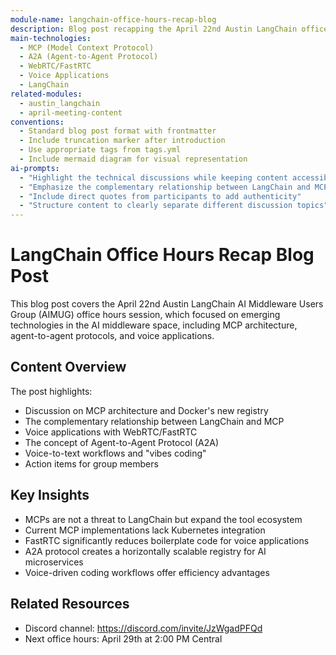 ```yaml
---
module-name: langchain-office-hours-recap-blog
description: Blog post recapping the April 22nd Austin LangChain office hours discussion on MCP architecture, A2A protocol, and voice applications
main-technologies:
  - MCP (Model Context Protocol)
  - A2A (Agent-to-Agent Protocol)
  - WebRTC/FastRTC
  - Voice Applications
  - LangChain
related-modules:
  - austin_langchain
  - april-meeting-content
conventions:
  - Standard blog post format with frontmatter
  - Include truncation marker after introduction
  - Use appropriate tags from tags.yml
  - Include mermaid diagram for visual representation
ai-prompts:
  - "Highlight the technical discussions while keeping content accessible"
  - "Emphasize the complementary relationship between LangChain and MCP"
  - "Include direct quotes from participants to add authenticity"
  - "Structure content to clearly separate different discussion topics"
---
```


# LangChain Office Hours Recap Blog Post

This blog post covers the April 22nd Austin LangChain AI Middleware Users Group (AIMUG) office hours session, which focused on emerging technologies in the AI middleware space, including MCP architecture, agent-to-agent protocols, and voice applications.

## Content Overview

The post highlights:
- Discussion on MCP architecture and Docker's new registry
- The complementary relationship between LangChain and MCP
- Voice applications with WebRTC/FastRTC
- The concept of Agent-to-Agent Protocol (A2A)
- Voice-to-text workflows and "vibes coding"
- Action items for group members

## Key Insights

- MCPs are not a threat to LangChain but expand the tool ecosystem
- Current MCP implementations lack Kubernetes integration
- FastRTC significantly reduces boilerplate code for voice applications
- A2A protocol creates a horizontally scalable registry for AI microservices
- Voice-driven coding workflows offer efficiency advantages

## Related Resources

- Discord channel: https://discord.com/invite/JzWgadPFQd
- Next office hours: April 29th at 2:00 PM Central
